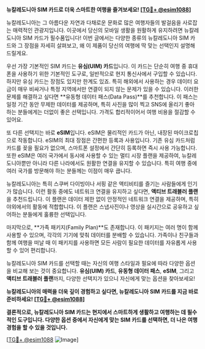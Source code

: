 **뉴칼레도니아 SIM 카드로 더욱 스마트한 여행을 즐겨보세요! [[TG💪+ @esim1088](https://t.me/s/esim1088)]**

뉴칼레도니아는 그 아름다운 자연과 다채로운 문화로 많은 여행자들의 발걸음을 사로잡는 매력적인 관광지입니다. 이곳에서 당신의 모바일 생활을 원활하게 유지하려면 뉴칼레도니아 SIM 카드가 필수품입니다! 이번 글에서는 다양한 종류의 뉴칼레도니아 SIM 카드와 그 장점을 자세히 살펴보고, 왜 이 제품이 당신의 여행에 딱 맞는 선택인지 설명해 드릴게요.

우선 가장 기본적인 SIM 카드는 **유심(UIM) 카드**입니다. 이 카드는 단순히 여행 중 휴대폰을 사용하기 위한 기본적인 도구로, 일반적으로 현지 통신사에서 구입할 수 있습니다. 하지만 유심 카드는 장점도 있지만 한계도 있죠. 특히 해외에서 사용하는 경우 데이터 요금이 매우 비싸거나 특정 지역에서만 연결이 되지 않는 문제가 있을 수 있습니다. 이러한 문제를 해결하고 싶다면 **유동형 데이터 패스(Data Pass)**를 추천합니다. 이 패스는 일정 기간 동안 무제한 데이터를 제공하며, 특히 사진을 많이 찍고 SNS에 올리기 좋아하는 분들에게는 더없이 좋은 선택입니다. 가격도 합리적이어서 여행 비용을 절감할 수 있어요.

또 다른 선택지는 바로 **eSIM**입니다. eSIM은 물리적인 카드가 아닌, 내장된 마이크로칩으로 작동합니다. eSIM의 최대 장점은 간편한 등록과 사용입니다. 기존 유심 카드처럼 카드를 꽂을 필요가 없으며, 스마트폰 설정에서 간단히 등록하면 즉시 사용 가능합니다. 또한 eSIM은 여러 국가에서 동시에 사용할 수 있는 멀티 시장 플랜을 제공하여, 뉴칼레도니아뿐만 아니라 다른 나라에서도 원활한 연결을 유지할 수 있습니다. 특히 여행 중에 여러 국가를 방문해야 하는 분들께는 이점이 매우 큽니다.

뉴칼레도니아는 특히 스쿠버 다이빙이나 서핑 같은 액티비티를 즐기는 사람들에게 인기가 많습니다. 이런 활동 중에도 네트워크 연결을 유지하고 싶다면, **액티브 트래블러 플랜**을 추천드립니다. 이 플랜은 데이터 제한 없이 안정적인 네트워크 연결을 제공하며, 특히 야외에서의 활동에 적합합니다. 이 플랜은 스냅사진이나 영상을 실시간으로 공유하고 싶어하는 분들에게 훌륭한 선택입니다.

마지막으로, **가족 패키지(Family Plan)**도 존재합니다. 이 패키지는 여러 명이 함께 사용할 수 있으며, 각각의 기기에 맞춰 데이터를 분배할 수 있습니다. 가족이나 친구들과 함께 여행을 떠날 때 이 패키지를 사용하면 모든 사람이 필요한 데이터를 자유롭게 사용할 수 있어 편리합니다.

뉴칼레도니아 SIM 카드를 선택할 때는 자신의 여행 스타일과 필요에 따라 다양한 옵션을 비교해 보는 것이 중요합니다. **유심(UIM) 카드**, **유동형 데이터 패스**, **eSIM**, 그리고 **액티브 트래블러 플랜**까지, 다양한 선택지가 있으니 자신에게 맞는 옵션을 찾아보세요!

**뉴칼레도니아의 매력을 더욱 깊이 경험하고 싶다면, 뉴칼레도니아 SIM 카드를 지금 바로 준비하세요! [[TG💪+ @esim1088](https://t.me/s/esim1088)]**

**결론적으로, 뉴칼레도니아 SIM 카드는 현지에서 스마트하게 생활하고 여행하는 데 필수적인 도구입니다. 다양한 옵션 중에서 자신에게 맞는 SIM 카드를 선택하면, 더 나은 여행 경험을 할 수 있을 것입니다.**

[[TG💪+ @esim1088](https://t.me/s/esim1088) ![Image](https://i.postimg.cc/Y0z9fWf4/image.png)]